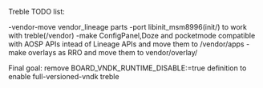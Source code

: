 Treble TODO list:

-vendor-move vendor_lineage parts
-port libinit_msm8996(init/) to work with treble(/vendor)
-make ConfigPanel,Doze and pocketmode compatible with AOSP APIs intead of Lineage APIs and move them to /vendor/apps
-make overlays as RRO and move them to vendor/overlay/

Final goal: remove BOARD_VNDK_RUNTIME_DISABLE:=true definition to enable full-versioned-vndk treble

